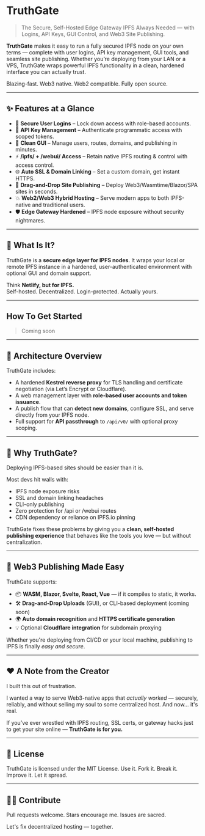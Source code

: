 # TruthGate

> The Secure, Self-Hosted Edge Gateway IPFS Always Needed — with Logins, API Keys, GUI Control, and Web3 Site Publishing.

**TruthGate** makes it easy to run a fully secured IPFS node on your own terms — complete with user logins, API key management, GUI tools, and seamless site publishing. Whether you’re deploying from your LAN or a VPS, TruthGate wraps powerful IPFS functionality in a clean, hardened interface you can actually trust.

Blazing-fast. Web3 native. Web2 compatible. Fully open source.

---

## ✨ Features at a Glance

- 🔐 **Secure User Logins** – Lock down access with role-based accounts.
- 🔑 **API Key Management** – Authenticate programmatic access with scoped tokens.
- 🧭 **Clean GUI** – Manage users, routes, domains, and publishing in minutes.
- ⚡ **/ipfs/ + /webui/ Access** – Retain native IPFS routing & control with access control.
- 🌐 **Auto SSL & Domain Linking** – Set a custom domain, get instant HTTPS.
- 🚀 **Drag-and-Drop Site Publishing** – Deploy Web3/Wasmtime/Blazor/SPA sites in seconds.
- 💥 **Web2/Web3 Hybrid Hosting** – Serve modern apps to both IPFS-native and traditional users.
- 🛡️ **Edge Gateway Hardened** – IPFS node exposure without security nightmares.

---

## 🔧 What Is It?

TruthGate is a **secure edge layer for IPFS nodes**. It wraps your local or remote IPFS instance in a hardened, user-authenticated environment with optional GUI and domain support. 

Think **Netlify, but for IPFS.**  
Self-hosted. Decentralized. Login-protected. Actually yours.

---

## How To Get Started

> Coming soon

---

## 🧱 Architecture Overview

TruthGate includes:

* A hardened **Kestrel reverse proxy** for TLS handling and certificate negotiation (via Let’s Encrypt or Cloudflare).
* A web management layer with **role-based user accounts and token issuance**.
* A publish flow that can **detect new domains**, configure SSL, and serve directly from your IPFS node.
* Full support for **API passthrough** to `/api/v0/` with optional proxy scoping.

---

## 💭 Why TruthGate?

Deploying IPFS-based sites should be easier than it is.

Most devs hit walls with:

* IPFS node exposure risks
* SSL and domain linking headaches
* CLI-only publishing
* Zero protection for /api or /webui routes
* CDN dependency or reliance on IPFS.io pinning

TruthGate fixes these problems by giving you a **clean, self-hosted publishing experience** that behaves like the tools you love — but without centralization.

---

## 🧪 Web3 Publishing Made Easy

TruthGate supports:

* 📦 **WASM, Blazor, Svelte, React, Vue** — if it compiles to static, it works.
* 🛠️ **Drag-and-Drop Uploads** (GUI), or CLI-based deployment (coming soon)
* 🌍 **Auto domain recognition** and **HTTPS certificate generation**
* 💡 Optional **Cloudflare integration** for subdomain proxying

Whether you're deploying from CI/CD or your local machine, publishing to IPFS is finally *easy and secure*.


---

## ❤️ A Note from the Creator

I built this out of frustration.

I wanted a way to serve Web3-native apps that *actually worked* — securely, reliably, and without selling my soul to some centralized host. And now… it's real.

If you’ve ever wrestled with IPFS routing, SSL certs, or gateway hacks just to get your site online — **TruthGate is for you.**

---

## 📖 License

TruthGate is licensed under the MIT License.
Use it. Fork it. Break it. Improve it. Let it spread.

---

## 🧙‍♂️ Contribute

Pull requests welcome.
Stars encourage me.
Issues are sacred.

Let's fix decentralized hosting — together.
